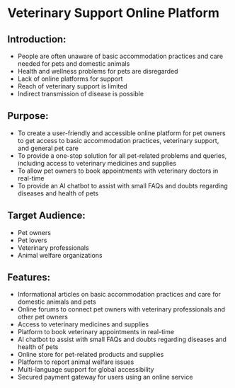 # Veterinary Support Online Platform

## Introduction:
- People are often unaware of basic accommodation practices and care needed for pets and domestic animals
- Health and wellness problems for pets are disregarded
- Lack of online platforms for support
- Reach of veterinary support is limited
- Indirect transmission of disease is possible

## Purpose:
- To create a user-friendly and accessible online platform for pet owners to get access to basic accommodation practices, veterinary support, and general pet care
- To provide a one-stop solution for all pet-related problems and queries, including access to veterinary medicines and supplies
- To allow pet owners to book appointments with veterinary doctors in real-time
- To provide an AI chatbot to assist with small FAQs and doubts regarding diseases and health of pets

## Target Audience:
- Pet owners
- Pet lovers
- Veterinary professionals
- Animal welfare organizations

## Features:
- Informational articles on basic accommodation practices and care for domestic animals and pets
- Online forums to connect pet owners with veterinary professionals and other pet owners
- Access to veterinary medicines and supplies
- Platform to book veterinary appointments in real-time
- AI chatbot to assist with small FAQs and doubts regarding diseases and health of pets
- Online store for pet-related products and supplies
- Platform to report animal welfare issues
- Multi-language support for global accessibility
- Secured payment gateway for users using an online service 

